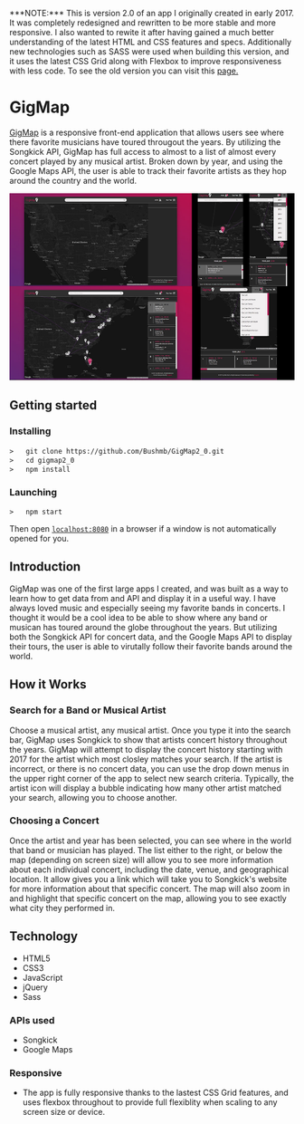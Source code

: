 <p>***NOTE:***  This is version 2.0 of an app I originally created in early 2017.  It was completely redesigned and rewritten to be more stable and more responsive.  I also wanted to rewite it after having gained a much better understanding of the latest HTML and CSS features and specs.  Additionally new technologies such as SASS were used when building this version, and it uses the latest CSS Grid along with Flexbox to improve responsiveness with less code.  To see the old version you can visit this <a href="https://bushmb.github.io/GigMap/">page.</a></p>




<h1>GigMap</h1>
<p><a href="https://bushmb.github.io/GigMap2_0/">GigMap</a> is a responsive front-end application that allows users see where there favorite musicians have toured througout the years.  By utilizing the Songkick API, GigMap has full access to almost to a list of almost every concert played by any musical artist.  Broken down by year, and using the Google Maps API, the user is able to track their favorite artists as they hop around the country and the world.</p>

<img src="img/gigmap-screenshots.jpg">

## Getting started
### Installing
```
>   git clone https://github.com/Bushmb/GigMap2_0.git
>   cd gigmap2_0
>   npm install
```
### Launching 

```
>   npm start
```

Then open [`localhost:8080`](http://localhost:8080) in a browser if a window is not automatically opened for you.


<h2>Introduction</h2>
<p>GigMap was one of the first large apps I created, and was built as a way to learn how to get data from and API and display it in a useful way.  I have always loved music and especially seeing my favorite bands in concerts.  I thought it would be a cool idea to be able to show where any band or musican has toured around the globe throughout the years.  But utilizing both the Songkick API for concert data, and the Google Maps API to display their tours, the user is able to virutally follow their favorite bands around the world.</p>

<h2>How it Works</h2>
<h3>Search for a Band or Musical Artist</h3>
<p>Choose a musical artist, any musical artist.  Once you type it into the search bar, GigMap uses Songkick to show that artists concert history throughout the years.  GigMap will attempt to display the concert history starting with 2017 for the artist which most closley matches your search.  If the artist is incorrect, or there is no concert data, you can use the drop down menus in the upper right corner of the app to select new search criteria.  Typically, the artist icon will display a bubble indicating how many other artist matched your search, allowing you to choose another.</p>

<h3>Choosing a Concert</h3>
<p>Once the artist and year has been selected, you can see where in the world that band or musician has played.  The list either to the right, or below the map (depending on screen size) will allow you to see more information about each individual concert, including the date, venue, and geographical location.  It allow gives you a link which will take you to Songkick's website for more information about that specific concert.  The map will also zoom in and highlight that specific concert on the map, allowing you to see exactly what city they performed in.</p>

<h2>Technology</h2>
<ul>
  <li>HTML5</li>
  <li>CSS3</li>
  <li>JavaScript</li>
  <li>jQuery</li>
  <li>Sass</li>
</ul>
<h3>APIs used</h3>
<ul>
  <li>Songkick</li>
  <li>Google Maps</li>
</ul>

<h3>Responsive</h3>
<ul>
  <li>The app is fully responsive thanks to the lastest CSS Grid features, and uses flexbox throughout to provide full flexiblity when scaling to any screen size or device.</li>
</ul>